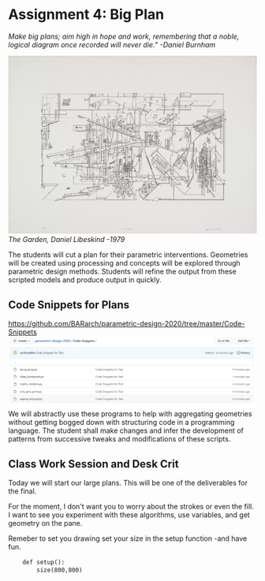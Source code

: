 # Assignment 4: Big Plan
*Make big plans; aim high in hope and work, remembering that a noble, logical diagram once recorded will never die.” -Daniel Burnham*

![The Garden -Daniel Libeskind](Images/Liebskind.jpg)
*The Garden,  Daniel Libeskind -1979*

The students will cut a plan for their parametric interventions.  Geometries will be created using processing and concepts will be explored through parametric design methods.  Students will refine the output from these scripted models and produce output in quickly.

## Code Snippets for Plans
https://github.com/BARarch/parametric-design-2020/tree/master/Code-Snippets
![Code Snippets](Images/codeSnippets.PNG)
We will abstractly use these programs to help with aggregating geometries without getting bogged down with structuring code in a programming language.  The student shall make changes and infer the development of patterns from successive tweaks and modifications of these scripts.

## Class Work Session and Desk Crit
Today we will start our large plans.  This will be one of the deliverables for the final.

For the moment, I don't want you to worry about the strokes or even the fill.  I want to see you experiment with these algorithms, use variables, and get geometry on the pane.

Remeber to set you drawing set your size in the setup function -and have fun.

        def setup():
            size(800,800)